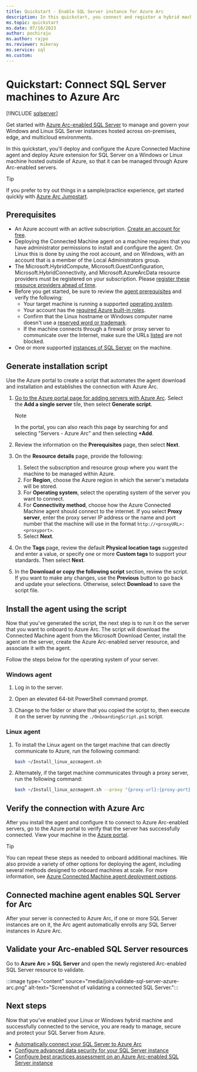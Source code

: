 ```yaml
---
title: Quickstart - Enable SQL Server instance for Azure Arc
description: In this quickstart, you connect and register a hybrid machine with Azure Arc-enabled servers to create an Arc-enabled SQL Server.
ms.topic: quickstart
ms.date: 07/18/2023
author: pochiraju
ms.author: rajpo
ms.reviewer: mikeray
ms.service: sql
ms.custom: 
---
```


# Quickstart: Connect SQL Server machines to Azure Arc

[!INCLUDE [sqlserver](../../includes/applies-to-version/sqlserver.md)]

Get started with [Azure Arc-enabled SQL Server](overview.md) to manage and govern your Windows and Linux SQL Server instances hosted across on-premises, edge, and multicloud environments.

In this quickstart, you'll deploy and configure the Azure Connected Machine agent and deploy Azure extension for SQL Server on a Windows or Linux machine hosted outside of Azure, so that it can be managed through Azure Arc-enabled servers.

> [!TIP]
> If you prefer to try out things in a sample/practice experience, get started quickly with [Azure Arc Jumpstart](https://azurearcjumpstart.io/azure_arc_jumpstart/azure_arc_servers/).

## Prerequisites

* An Azure account with an active subscription. [Create an account for free](https://azure.microsoft.com/free/?WT.mc_id=A261C142F).
* Deploying the Connected Machine agent on a machine requires that you have administrator permissions to install and configure the agent. On Linux this is done by using the root account, and on Windows, with an account that is a member of the Local Administrators group.
* The Microsoft.HybridCompute, Microsoft.GuestConfiguration, Microsoft.HybridConnectivity, and Microsoft.AzureArcData resource providers must be registered on your subscription. Please [register these resource providers ahead of time](prerequisites.md#register-resource-providers).
* Before you get started, be sure to review the [agent prerequisites](prerequisites.md) and verify the following:
  * Your target machine is running a supported [operating system](prerequisites.md#supported-sql-server-versions-and-operating-systems).
  * Your account has the [required Azure built-in roles](prerequisites.md#permissions).
  * Confirm that the Linux hostname or Windows computer name doesn't use a [reserved word or trademark](/azure/azure-resource-manager/troubleshooting/error-reserved-resource-name).
  * If the machine connects through a firewall or proxy server to communicate over the Internet, make sure the URLs [listed](/azure/azure-arc/servers/network-requirements#urls) are not blocked.
* One or more supported [instances of SQL Server](prerequisites.md#supported-sql-server-versions-and-operating-systems) on the machine.

## Generate installation script

Use the Azure portal to create a script that automates the agent download and installation and establishes the connection with Azure Arc.

1. [Go to the Azure portal page for adding servers with Azure Arc](https://portal.azure.com/#view/Microsoft_Azure_HybridCompute/HybridVmAddBlade). Select the **Add a single server** tile, then select **Generate script**.

    > [!NOTE]
    > In the portal, you can also reach this page by searching for and selecting "Servers - Azure Arc" and then selecting **+Add**.

1. Review the information on the **Prerequisites** page, then select **Next**.

1. On the **Resource details** page, provide the following:

   1. Select the subscription and resource group where you want the machine to be managed within Azure.
   1. For **Region**, choose the Azure region in which the server's metadata will be stored.
   1. For **Operating system**, select the operating system of the server you want to connect.
   1. For **Connectivity method**, choose how the Azure Connected Machine agent should connect to the internet. If you select **Proxy server**, enter the proxy server IP address or the name and port number that the machine will use in the format `http://<proxyURL>:<proxyport>`.
   1. Select **Next**.

1. On the **Tags** page, review the default **Physical location tags** suggested and enter a value, or specify one or more **Custom tags** to support your standards. Then select **Next**.

1. In the **Download or copy the following script** section, review the script. If you want to make any changes, use the **Previous** button to go back and update your selections. Otherwise, select **Download** to save the script file.

## Install the agent using the script

Now that you've generated the script, the next step is to run it on the server that you want to onboard to Azure Arc. The script will download the Connected Machine agent from the Microsoft Download Center, install the agent on the server, create the Azure Arc-enabled server resource, and associate it with the agent.

Follow the steps below for the operating system of your server.

### Windows agent

1. Log in to the server.

1. Open an elevated 64-bit PowerShell command prompt.

1. Change to the folder or share that you copied the script to, then execute it on the server by running the `./OnboardingScript.ps1` script.

### Linux agent

1. To install the Linux agent on the target machine that can directly communicate to Azure, run the following command:

    ```bash
    bash ~/Install_linux_azcmagent.sh
    ```

1. Alternately, if the target machine communicates through a proxy server, run the following command:

    ```bash
    bash ~/Install_linux_azcmagent.sh --proxy "{proxy-url}:{proxy-port}"
    ```

## Verify the connection with Azure Arc

After you install the agent and configure it to connect to Azure Arc-enabled servers, go to the Azure portal to verify that the server has successfully connected. View your machine in the [Azure portal](https://aka.ms/hybridmachineportal).

> [!TIP]
> You can repeat these steps as needed to onboard additional machines. We also provide a variety of other options for deploying the agent, including several methods designed to onboard machines at scale. For more information, see [Azure Connected Machine agent deployment options](/azure/azure-arc/servers/deployment-options).

## Connected machine agent enables SQL Server for Arc

After your server is connected to Azure Arc, if one or more SQL Server instances are on it, the Arc agent automatically enrolls any SQL Server instances in Azure Arc.

## Validate your Arc-enabled SQL Server resources

Go to **Azure Arc > SQL Server** and open the newly registered Arc-enabled SQL Server resource to validate.

:::image type="content" source="media/join/validate-sql-server-azure-arc.png" alt-text="Screenshot of validating a connected SQL Server.":::

## Next steps

Now that you've enabled your Linux or Windows hybrid machine and successfully connected to the service, you are ready to manage, secure and protect your SQL Server from Azure.

- [Automatically connect your SQL Server to Azure Arc](automatically-connect.md)
- [Configure advanced data security for your SQL Server instance](configure-advanced-data-security.md)
- [Configure best practices assessment on an Azure Arc-enabled SQL Server instance](assess.md)
